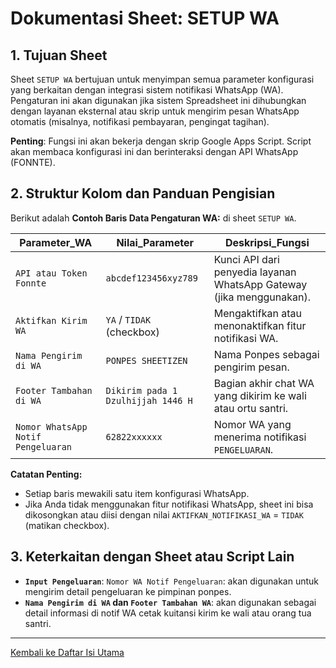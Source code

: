 # Dokumentasi Sheet: SETUP WA

## 1. Tujuan Sheet

Sheet `SETUP WA` bertujuan untuk menyimpan semua parameter konfigurasi yang berkaitan dengan integrasi sistem notifikasi WhatsApp (WA). Pengaturan ini akan digunakan jika sistem Spreadsheet ini dihubungkan dengan layanan eksternal atau skrip untuk mengirim pesan WhatsApp otomatis (misalnya, notifikasi pembayaran, pengingat tagihan).

**Penting**: Fungsi ini akan bekerja dengan skrip Google Apps Script. Script akan membaca konfigurasi ini dan berinteraksi dengan API WhatsApp (FONNTE).

## 2. Struktur Kolom dan Panduan Pengisian

Berikut adalah **Contoh Baris Data Pengaturan WA:** di sheet `SETUP WA`. 

| Parameter_WA                        | Nilai_Parameter                                                                                             | Deskripsi_Fungsi                                                               |
|-------------------------------------|-------------------------------------------------------------------------------------------------------------|--------------------------------------------------------------------------------|
| `API atau Token Fonnte`            | `abcdef123456xyz789`                                                                                              | Kunci API dari penyedia layanan WhatsApp Gateway (jika menggunakan).                       |
| `Aktifkan Kirim WA`                | `YA` / `TIDAK` (checkbox)                                                                                        | Mengaktifkan atau menonaktifkan fitur notifikasi WA.              |
| `Nama Pengirim di WA`                 | `PONPES SHEETIZEN`                                                                                            | Nama Ponpes sebagai pengirim pesan.                 |
| `Footer Tambahan di WA`           | `Dikirim pada 1 Dzulhijjah 1446 H`                                                                            | Bagian akhir chat WA yang dikirim ke wali atau ortu santri.                        |
| `Nomor WhatsApp Notif Pengeluaran`    | `62822xxxxxx` | Nomor WA yang menerima notifikasi `PENGELUARAN`. |

**Catatan Penting:**
* Setiap baris mewakili satu item konfigurasi WhatsApp.
* Jika Anda tidak menggunakan fitur notifikasi WhatsApp, sheet ini bisa dikosongkan atau diisi dengan nilai `AKTIFKAN_NOTIFIKASI_WA` = `TIDAK` (matikan checkbox).

## 3. Keterkaitan dengan Sheet atau Script Lain

* **`Input Pengeluaran`**: `Nomor WA Notif Pengeluaran`: akan digunakan untuk mengirim detail pengeluaran ke pimpinan ponpes.
* **`Nama Pengirim di WA` dan `Footer Tambahan WA`**: akan digunakan sebagai detail informasi di notif WA cetak kuitansi kirim ke wali atau orang tua santri.

---
[Kembali ke Daftar Isi Utama](../README.md)
